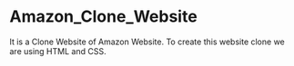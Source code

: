 # Amazon_Clone_Website
It is a Clone Website of Amazon Website. To create this website clone we are using HTML and CSS.

